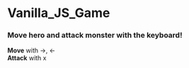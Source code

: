 # Vanilla_JS_Game


<h3>Move hero and attack monster with the keyboard!</h3>
<b>Move</b> with ->, <- <br>
<b>Attack</b> with x
